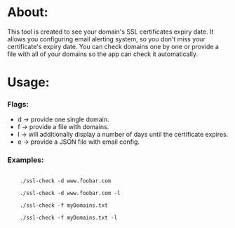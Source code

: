 <h1>About:</h1>
This tool is created to see your domain's SSL certificates expiry date. It allows you configuring email alerting system, so you don't miss your certificate's expiry date. You can check domains one by one or provide a file with all of your domains so the app can check it automatically.
<h1>Usage:</h1>
<h3>Flags:</h3>
<ul>
	<li>d -> provide one single domain.</li>
	<li>f -> provide a file with domains.</li>
	<li>l -> will additionally display a number of days until the certificate expires.</li>
	<li>e -> provide a JSON file with email config.</li>
</ul>
<h3>Examples:</h3>
<code>
	./ssl-check -d www.foobar.com
</code>
<code>
	./ssl-check -d www.foobar.com -l
</code>
<code>
	./ssl-check -f myDomains.txt 
</code>
<code>
	./ssl-check -f myDomains.txt -l
</code>
